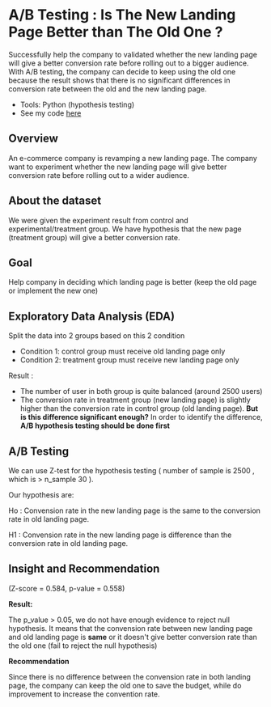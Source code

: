 # A/B Testing : Is The New Landing Page Better than The Old One ?
Successfully help the company to validated whether the new landing page will give a better conversion rate before rolling out to a bigger audience. With A/B testing, the company can decide to keep using the old one because the result shows that there is no significant differences in conversion rate between the old and the new landing page.

-	Tools: Python (hypothesis testing)
- See my code [here](https://colab.research.google.com/drive/1HN2pTPxcpEjw_vctCqFFQa9Sauj9n5RJ)

## Overview 
An e-commerce company is revamping a new landing page. The company want to experiment whether the new landing page will give better conversion rate before rolling out to a wider audience.

## About the dataset
We were given the experiment result from control and experimental/treatment group. We have hypothesis that the new page (treatment group) will give a better conversion rate.

## Goal
Help company in deciding which landing page is better (keep the old page or implement the new one)

## Exploratory Data Analysis (EDA)
Split the data into 2 groups based on this 2 condition
- Condition 1: control group must receive old landing page only
- Condition 2: treatment group must receive new landing page only

Result :
- The number of user in both group is quite balanced (around 2500 users)
- The conversion rate in treatment group (new landing page) is slightly higher than the conversion rate in control group (old landing page). **But is this difference significant enough?** In order to identify the difference, **A/B hypothesis testing should be done first**

## A/B Testing
We can use Z-test for the hypothesis testing ( number of sample is 2500 , which is > n_sample 30 ).

Our hypothesis are:

Ho : Convension rate in the new landing page is the same to the conversion rate in old landing page.

H1 : Convension rate in the new landing page is difference than the conversion rate in old landing page.

## Insight and Recommendation
(Z-score = 0.584, p-value = 0.558) 

**Result:**

The p_value > 0.05, we do not have enough evidence to reject null hypothesis. It means that the convension rate between new landing page and old landing page is **same** or it doesn't give better conversion rate than the old one (fail to reject the null hypothesis)

**Recommendation**

Since there is no difference between the convension rate in both landing page, the company can keep the old one to save the budget, while do improvement to increase the convention rate.




 
